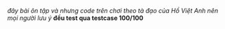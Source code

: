 *đây bài ôn tập và nhưng code trên chơi theo tà đạo của Hồ Việt Anh nên mọi người lưu ý*
**đều test qua testcase 100/100**
